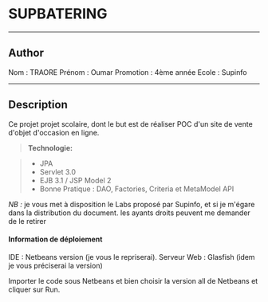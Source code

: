 SUPBATERING
===================
----------

Author
-------------

Nom : TRAORE 
Prénom : Oumar
Promotion : 4ème année
Ecole : Supinfo

----------

Description
-------------

Ce projet projet scolaire, dont le but est de réaliser POC d'un site de vente d'objet d'occasion en ligne.

> **Technologie:**

> - JPA
> - Servlet 3.0
> - EJB 3.1 / JSP Model 2
> - Bonne Pratique : DAO, Factories, Criteria et MetaModel API  

*NB :* je vous met à disposition le Labs proposé par Supinfo, et si je m'égare dans la distribution du document. les ayants droits peuvent me demander de le retirer

#### Information de déploiement

IDE : Netbeans version (je vous le repriserai).
Serveur Web : Glasfish (idem je vous préciserai la version)

Importer le code sous Netbeans et bien choisir la version all de Netbeans et cliquer sur Run.